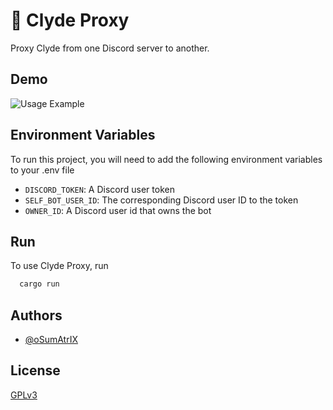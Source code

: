 
# 🤖 Clyde Proxy

Proxy Clyde from one Discord server to another.

## Demo

![Usage Example](https://i.imgur.com/DWVuBZa.png)

## Environment Variables

To run this project, you will need to add the following environment variables to your .env file

- `DISCORD_TOKEN`: A Discord user token
- `SELF_BOT_USER_ID`: The corresponding Discord user ID to the token
- `OWNER_ID`: A Discord user id that owns the bot

## Run

To use Clyde Proxy, run

```bash
  cargo run
```

## Authors

- [@oSumAtrIX](https://osumatrix.me)

## License

[GPLv3](https://www.gnu.org/licenses/gpl-3.0.en.html)
